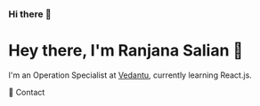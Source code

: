 ### Hi there 👋

<!--
**ranjanasalian/ranjanasalian** is a ✨ _special_ ✨ repository because its `README.md` (this file) appears on your GitHub profile.

Here are some ideas to get you started:

- 🔭 I’m currently working on Android
- 🌱 I’m currently learning Kotlin
- 👯 I’m looking to collaborate on ...
- 🤔 I’m looking for help with ...
- 💬 Ask me about ...
- 📫 How to reach me: ...
- 😄 Pronouns: ...
- ⚡ Fun fact: ...

-->

# Hey there, I'm Ranjana Salian 👋

I'm an Operation Specialist at [Vedantu](https://www.vedantu.com), currently learning React.js.

💼 Contact 

